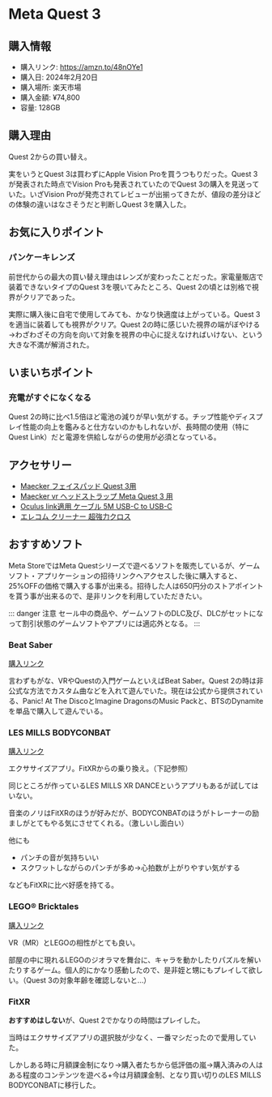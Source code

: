 # Meta Quest 3
## 購入情報
- 購入リンク: <https://amzn.to/48nOYe1>
- 購入日: 2024年2月20日
- 購入場所: 楽天市場
- 購入金額: ¥74,800
- 容量: 128GB
## 購入理由
Quest 2からの買い替え。

実をいうとQuest 3は買わずにApple Vision Proを買うつもりだった。Quest 3が発表された時点でVision Proも発表されていたのでQuest 3の購入を見送っていた。いざVision Proが発売されてレビューが出揃ってきたが、値段の差分ほどの体験の違いはなさそうだと判断しQuest 3を購入した。

## お気に入りポイント
### パンケーキレンズ
前世代からの最大の買い替え理由はレンズが変わったことだった。家電量販店で装着できないタイプのQuest 3を覗いてみたところ、Quest 2の頃とは別格で視界がクリアであった。

実際に購入後に自宅で使用してみても、かなり快適度は上がっている。Quest 3を適当に装着しても視界がクリア。Quest 2の時に感じいた視界の端がぼやける→わざわざその方向を向いて対象を視界の中心に捉えなければいけない、という大きな不満が解消された。

## いまいちポイント
### 充電がすぐになくなる
Quest 2の時に比べ1.5倍ほど電池の減りが早い気がする。チップ性能やディスプレイ性能の向上を鑑みると仕方ないのかもしれないが、長時間の使用（特にQuest Link）だと電源を供給しながらの使用が必須となっている。

## アクセサリー
- [Maecker フェイスパッド Quest 3用](https://amzn.to/48srLHy)
- [Maecker vr ヘッドストラップ Meta Quest 3 用](https://amzn.to/3IuB27P)
- [Oculus link適用 ケーブル 5M USB-C to USB-C](https://amzn.to/3womPX3)
- [エレコム クリーナー 超強力クロス](https://amzn.to/42SDXR6)
## おすすめソフト
Meta StoreではMeta Questシリーズで遊べるソフトを販売しているが、ゲームソフト・アプリケーションの招待リンクへアクセスした後に購入すると、25%OFFの価格で購入する事が出来る。招待した人は650円分のストアポイントを貰う事が出来るので、是非リンクを利用していただきたい。

::: danger 注意
セール中の商品や、ゲームソフトのDLC及び、DLCがセットになって割引状態のゲームソフトやアプリには適応外となる。
:::

### Beat Saber
[購入リンク](https://www.oculus.com/appreferrals/BroAiden/2448060205267927/?utm_source=oculus&utm_location=4&utm_parent=frl&utm_medium=app_referral)

言わずもがな、VRやQuestの入門ゲームといえばBeat Saber。Quest 2の時は非公式な方法でカスタム曲などを入れて遊んでいた。現在は公式から提供されている、Panic! At The DiscoとImagine DragonsのMusic Packと、BTSのDynamiteを単品で購入して遊んでいる。
### LES MILLS BODYCONBAT
[購入リンク](https://www.oculus.com/appreferrals/BroAiden/4015163475201433/?utm_source=oculus&utm_location=4&utm_parent=frl&utm_medium=app_referral)

エクササイズアプリ。FitXRからの乗り換え。（下記参照）

同じところが作っているLES MILLS XR DANCEというアプリもあるが試してはいない。

音楽のノリはFitXRのほうが好みだが、BODYCONBATのほうがトレーナーの励ましがとてもやる気にさせてくれる。（激しいし面白い）

他にも
- パンチの音が気持ちいい
- スクワットしながらのパンチが多め→心拍数が上がりやすい気がする

などもFitXRに比べ好感を持てる。

### LEGO® Bricktales
[購入リンク](https://www.oculus.com/appreferrals/BroAiden/6521909757843713/?utm_source=oculus&utm_location=4&utm_parent=frl&utm_medium=app_referral)

VR（MR）とLEGOの相性がとても良い。

部屋の中に現れるLEGOのジオラマを舞台に、キャラを動かしたりパズルを解いたりするゲーム。個人的にかなり感動したので、是非姪と甥にもプレイして欲しい。（Quest 3の対象年齢を確認しないと…）

### FitXR
**おすすめはしない**が、Quest 2でかなりの時間はプレイした。

当時はエクササイズアプリの選択肢が少なく、一番マシだったので愛用していた。

しかしある時に月額課金制になり→購入者たちから低評価の嵐→購入済みの人はある程度のコンテンツを遊べる+今は月額課金制、となり買い切りのLES MILLS BODYCONBATに移行した。
